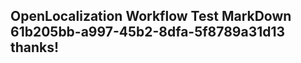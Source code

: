 <properties
ms.topic="hero-topic"
ms.test1="hero-topic"
ms.test2="test"/>


## OpenLocalization Workflow Test MarkDown 61b205bb-a997-45b2-8dfa-5f8789a31d13 thanks!



<!--HONumber=Jul16_HO3-->


